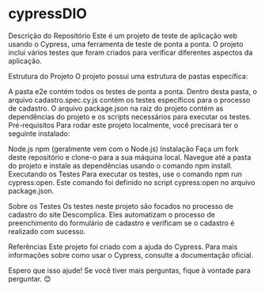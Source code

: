 # cypressDIO
 Descrição do Repositório
Este é um projeto de teste de aplicação web usando o Cypress, uma ferramenta de teste de ponta a ponta. O projeto inclui vários testes que foram criados para verificar diferentes aspectos da aplicação.

Estrutura do Projeto
O projeto possui uma estrutura de pastas específica:

A pasta e2e contém todos os testes de ponta a ponta. Dentro desta pasta, o arquivo cadastro.spec.cy.js contém os testes específicos para o processo de cadastro.
O arquivo package.json na raiz do projeto contém as dependências do projeto e os scripts necessários para executar os testes.
Pré-requisitos
Para rodar este projeto localmente, você precisará ter o seguinte instalado:

Node.js
npm (geralmente vem com o Node.js)
Instalação
Faça um fork deste repositório e clone-o para a sua máquina local.
Navegue até a pasta do projeto e instale as dependências usando o comando npm install.
Executando os Testes
Para executar os testes, use o comando npm run cypress:open. Este comando foi definido no script cypress:open no arquivo package.json.

Sobre os Testes
Os testes neste projeto são focados no processo de cadastro do site Descomplica. Eles automatizam o processo de preenchimento do formulário de cadastro e verificam se o cadastro é realizado com sucesso.

Referências
Este projeto foi criado com a ajuda do Cypress. Para mais informações sobre como usar o Cypress, consulte a documentação oficial.

Espero que isso ajude! Se você tiver mais perguntas, fique à vontade para perguntar. 😊
